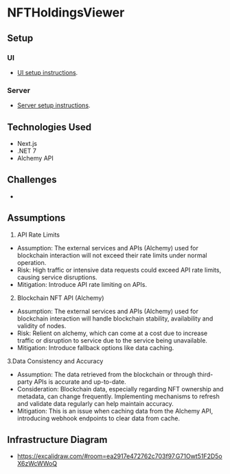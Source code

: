 # NFTHoldingsViewer

## Setup

### UI

- [UI setup instructions](https://github.com/dlycakis15/NFTHoldingsViewer/blob/master/UI/nft-holdings-viewer-app/README.md).

### Server

- [Server setup instructions](https://github.com/dlycakis15/NFTHoldingsViewer/blob/master/Server/NFTHoldingsViewer.API/README.md).

## Technologies Used

- Next.js
- .NET 7
- Alchemy API

## Challenges
- 

## Assumptions

1. API Rate Limits
- Assumption: The external services and APIs (Alchemy) used for blockchain interaction will not exceed their rate limits under normal operation.
- Risk: High traffic or intensive data requests could exceed API rate limits, causing service disruptions.
- Mitigation: Introduce API rate limiting on APIs.
  
2. Blockchain NFT API (Alchemy)
- Assumption: The external services and APIs (Alchemy) used for blockchain interaction will handle blockchain stability, availability and validity of nodes.
- Risk: Relient on alchemy, which can come at a cost due to increase traffic or disruption to service due to the service being unavailable.
- Mitigation: Introduce fallback options like data caching.
  
3.Data Consistency and Accuracy
- Assumption: The data retrieved from the blockchain or through third-party APIs is accurate and up-to-date.
- Consideration: Blockchain data, especially regarding NFT ownership and metadata, can change frequently. Implementing mechanisms to refresh and validate data regularly can help maintain accuracy.
- Mitigation: This is an issue when caching data from the Alchemy API, introducing webhook endpoints to clear data from cache.

## Infrastructure Diagram

- https://excalidraw.com/#room=ea2917e472762c703f97,G71Owt51F2D5oX6zWcWWoQ

